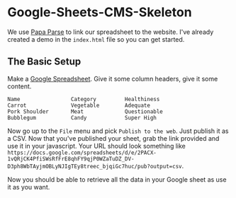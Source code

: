 # Google-Sheets-CMS-Skeleton

We use [Papa Parse](https://www.papaparse.com/) to link our spreadsheet to the website. I've already created a demo in the `index.html` file so you can get started.

## The Basic Setup

Make a [Google Spreadsheet](http://drive.google.com). Give it some column headers, give it some content.

    Name                Category         Healthiness 
    Carrot              Vegetable        Adequate
    Pork Shoulder       Meat             Questionable
    Bubblegum           Candy            Super High
  
Now go up to the `File` menu and pick `Publish to the web`. Just publish it as a CSV.
Now that you've published your sheet, grab the link provided and use it in your javascript. Your URL should look something like `https://docs.google.com/spreadsheets/d/e/2PACX-1vQRjCK4PfiSWsRfFrE8qhFY9qjP0WZaTuDZ_DV-D3ph8WbTAyjmOBLyNJIgTEy8treec_bjqiGc7huc/pub?output=csv`.

Now you should be able to retrieve all the data in your Google sheet as use it as you want.

